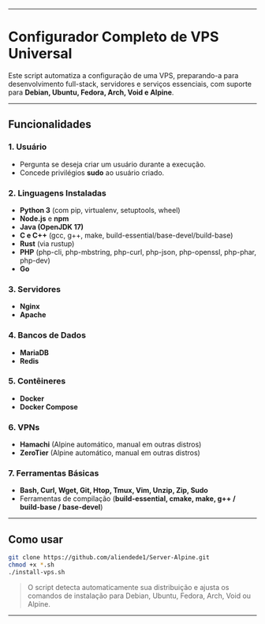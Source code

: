 
---

# Configurador Completo de VPS Universal

Este script automatiza a configuração de uma VPS, preparando-a para desenvolvimento full-stack, servidores e serviços essenciais, com suporte para **Debian, Ubuntu, Fedora, Arch, Void e Alpine**.

---

## Funcionalidades

### 1. Usuário

* Pergunta se deseja criar um usuário durante a execução.
* Concede privilégios **sudo** ao usuário criado.

### 2. Linguagens Instaladas

* **Python 3** (com pip, virtualenv, setuptools, wheel)
* **Node.js** e **npm**
* **Java (OpenJDK 17)**
* **C e C++** (gcc, g++, make, build-essential/base-devel/build-base)
* **Rust** (via rustup)
* **PHP** (php-cli, php-mbstring, php-curl, php-json, php-openssl, php-phar, php-dev)
* **Go**

### 3. Servidores

* **Nginx**
* **Apache**

### 4. Bancos de Dados

* **MariaDB**
* **Redis**

### 5. Contêineres

* **Docker**
* **Docker Compose**

### 6. VPNs

* **Hamachi** (Alpine automático, manual em outras distros)
* **ZeroTier** (Alpine automático, manual em outras distros)

### 7. Ferramentas Básicas

* **Bash, Curl, Wget, Git, Htop, Tmux, Vim, Unzip, Zip, Sudo**
* Ferramentas de compilação (**build-essential, cmake, make, g++ / build-base / base-devel**)

---

## Como usar

```bash
git clone https://github.com/aliendede1/Server-Alpine.git
chmod +x *.sh
./install-vps.sh
```

> O script detecta automaticamente sua distribuição e ajusta os comandos de instalação para Debian, Ubuntu, Fedora, Arch, Void ou Alpine.

---
